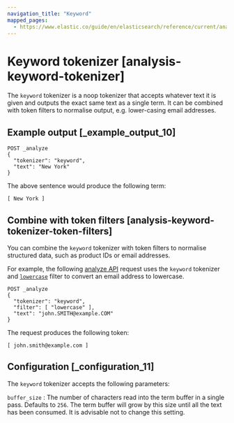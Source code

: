```yaml
---
navigation_title: "Keyword"
mapped_pages:
  - https://www.elastic.co/guide/en/elasticsearch/reference/current/analysis-keyword-tokenizer.html
---
```


# Keyword tokenizer [analysis-keyword-tokenizer]


The `keyword` tokenizer is a noop tokenizer that accepts whatever text it is given and outputs the exact same text as a single term. It can be combined with token filters to normalise output, e.g. lower-casing email addresses.


## Example output [_example_output_10]

```console
POST _analyze
{
  "tokenizer": "keyword",
  "text": "New York"
}
```

The above sentence would produce the following term:

```text
[ New York ]
```


## Combine with token filters [analysis-keyword-tokenizer-token-filters]

You can combine the `keyword` tokenizer with token filters to normalise structured data, such as product IDs or email addresses.

For example, the following [analyze API](https://www.elastic.co/docs/api/doc/elasticsearch/operation/operation-indices-analyze) request uses the `keyword` tokenizer and [`lowercase`](/reference/data-analysis/text-analysis/analysis-lowercase-tokenfilter.md) filter to convert an email address to lowercase.

```console
POST _analyze
{
  "tokenizer": "keyword",
  "filter": [ "lowercase" ],
  "text": "john.SMITH@example.COM"
}
```

The request produces the following token:

```text
[ john.smith@example.com ]
```


## Configuration [_configuration_11]

The `keyword` tokenizer accepts the following parameters:

`buffer_size`
:   The number of characters read into the term buffer in a single pass. Defaults to `256`. The term buffer will grow by this size until all the text has been consumed. It is advisable not to change this setting.

